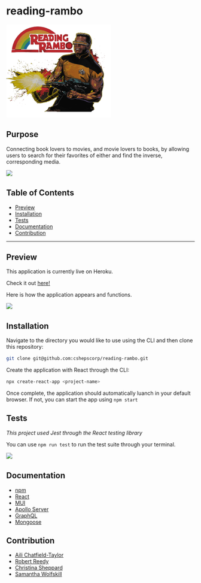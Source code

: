 # reading-rambo

<img src='./client/src/assets/icons/rr-icon.png'>

## Purpose

Connecting book lovers to movies, and movie lovers to books, by allowing users to search for their favorites of either and find the inverse, corresponding media.

<a href="https://reactjs.org/docs/getting-started.html">
<img src="https://img.shields.io/badge/react-%2320232a.svg?style=for-the-badge&logo=react&logoColor=%2361DAFB" />
</a>

## Table of Contents

- [Preview](#Preview)
- [Installation](#Installation)
- [Tests](#Tests)
- [Documentation](#Documentation)
- [Contribution](#Contribution)

---

## Preview

This application is currently live on Heroku.

Check it out <a target='_blank' rel='noreferrer' href='calm-river-58569.herokuapp.com/'>here!</a>

Here is how the application appears and functions.

<img src='./client/src/assets/images/reading-rambo.gif' />

## Installation

Navigate to the directory you would like to use using the CLI and then clone this repository:

```bash
git clone git@github.com:cshepscorp/reading-rambo.git
```

Create the application with React through the CLI:

```bash
npx create-react-app <project-name>
```

Once complete, the application should automatically luanch in your default browser. If not, you can start the app using `npm start`

## Tests

_This project used Jest through the React testing library_

You can use `npm run test` to run the test suite through your terminal.

<a href="https://jestjs.io/docs/getting-started">
<img src="https://img.shields.io/badge/-jest-%23C21325?style=for-the-badge&logo=jest&logoColor=white" />
</a>

## Documentation

- [npm](https://docs.npmjs.com/)
- [React](https://reactjs.org/docs/getting-started.html)
- [MUI](https://www.npmjs.com/package/@mui/material)
- [Apollo Server](https://www.npmjs.com/package/react-apollo)
- [GraphQL](https://graphql.org/learn/)
- [Mongoose](https://mongoosejs.com/)

## Contribution

- [Aili Chatfield-Taylor](https://github.com/ailict)
- [Robert Reedy](https://github.com/RobertAReedy)
- [Christina Sheppard](https://github.com/cshepscorp)
- [Samantha Wolfskill](https://github.com/wolfgarb)
